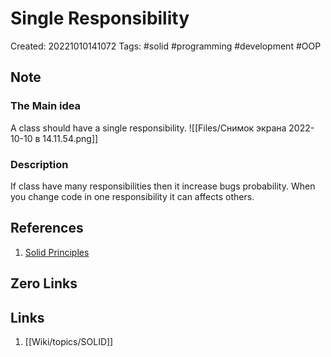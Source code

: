 # Single Responsibility

Created: 20221010141072
Tags: #solid #programming #development #OOP

## Note
### The Main idea
A class should have a single responsibility.
![[Files/Снимок экрана 2022-10-10 в 14.11.54.png]]

### Description
If class have many responsibilities then it increase bugs probability. When you change code in one responsibility it can affects others.
## References
1. [Solid Principles](https://medium.com/backticks-tildes/the-s-o-l-i-d-principles-in-pictures-b34ce2f1e898)

## Zero Links


## Links
1. [[Wiki/topics/SOLID]]

